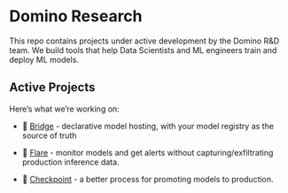 # Domino Research

This repo contains projects under active development by the Domino R&D team.
We build tools that help Data Scientists and ML engineers train and deploy ML models.

## Active Projects

Here’s what we’re working on:

- :bridge_at_night: [Bridge](https://github.com/dominodatalab/domino-research/tree/main/bridge) - declarative model hosting, with your model registry as the source of truth

- :sparkler: [Flare](https://github.com/dominodatalab/domino-research/tree/main/flare) - monitor models and get alerts without capturing/exfiltrating production inference data.

- :passport_control: [Checkpoint](https://github.com/dominodatalab/domino-research/tree/main/checkpoint) - a better process for promoting models to production.
